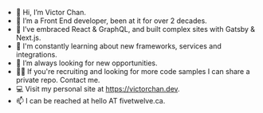 - 👋 Hi, I’m Victor Chan.
- 👀 I’m a Front End developer, been at it for over 2 decades.
- 🧰 I’ve embraced React & GraphQL, and built complex sites with Gatsby & Next.js.
- 🌱 I'm constantly learning about new frameworks, services and integrations.
- 💞️ I’m always looking for new opportunities.
- 👨‍💻 If you're recruiting and looking for more code samples I can share a private repo. Contact me.
- 💻 Visit my personal site at https://victorchan.dev.
- 📫 I can be reached at hello AT fivetwelve.ca.

<!---
fivetwelve/fivetwelve is a ✨ special ✨ repository because its `README.md` (this file) appears on your GitHub profile.
You can click the Preview link to take a look at your changes.
--->
